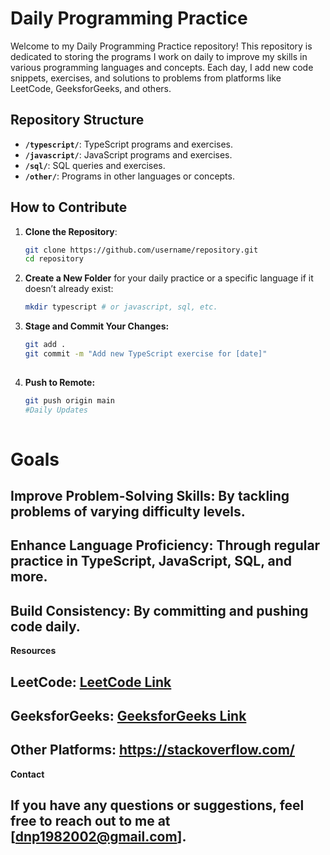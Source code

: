 # Daily Programming Practice

Welcome to my Daily Programming Practice repository! This repository is dedicated to storing the programs I work on daily to improve my skills in various programming languages and concepts. Each day, I add new code snippets, exercises, and solutions to problems from platforms like LeetCode, GeeksforGeeks, and others.

## Repository Structure

- **`/typescript/`**: TypeScript programs and exercises.
- **`/javascript/`**: JavaScript programs and exercises.
- **`/sql/`**: SQL queries and exercises.
- **`/other/`**: Programs in other languages or concepts.

## How to Contribute

1. **Clone the Repository**:
   ```sh
   git clone https://github.com/username/repository.git
   cd repository
2. **Create a New Folder** for your daily practice or a specific language if it doesn’t already exist:
   ```sh
   mkdir typescript # or javascript, sql, etc.

4. **Stage and Commit Your Changes:**
   ```sh
   git add .
   git commit -m "Add new TypeScript exercise for [date]"
  
4. **Push to Remote:**
   ```sh
   git push origin main
   #Daily Updates
  
# Goals
  ## Improve Problem-Solving Skills: By tackling problems of varying difficulty levels.
  ## Enhance Language Proficiency: Through regular practice in TypeScript, JavaScript, SQL, and more.
  ## Build Consistency: By committing and pushing code daily.
**Resources**
  ## LeetCode: [LeetCode Link](https://leetcode.com/)
  ## GeeksforGeeks: [GeeksforGeeks Link](https://www.geeksforgeeks.org/)
  ## Other Platforms: https://stackoverflow.com/

**Contact**
  ## If you have any questions or suggestions, feel free to reach out to me at [dnp1982002@gmail.com].
